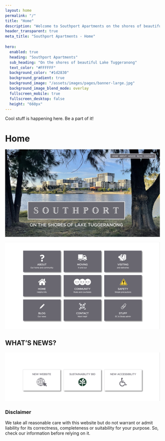 ```yaml
---
layout: home
permalink: "/"
title: "Home"
description: "Welcome to Southport Apartments on the shores of beautiful Lake Tuggeranong"
header_transparent: true
meta_title: "Southport Apartments - Home"

hero:
  enabled: true
  heading: "Southport Apartments"
  sub_heading: "On the shores of beautiful Lake Tuggeranong"
  text_color: "#FFFFFF"
  background_color: "#1d2830"
  background_gradient: true
  background_image: "/assets/images/pages/banner-large.jpg"
  background_image_blend_mode: overlay
  fullscreen_mobile: true
  fullscreen_desktop: false
  height: "660px"
---
```


Cool stuff is happening here. Be a part of it!

# Home

![](/assets/images/pages/0-home-001.jpg)

![](/assets/images/pages/0-home-002.png)

## WHAT’S NEWS?

![](/assets/images/pages/0-home-003.png)

### Disclaimer

We take all reasonable care with this website but do not warrant or admit liability for its correctness, completeness or suitability for your purpose. So, check our information before relying on it.
